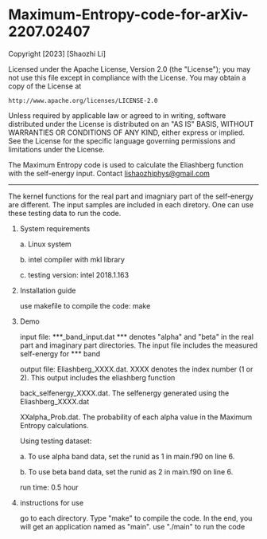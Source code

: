 # Maximum-Entropy-code-for-arXiv-2207.02407

Copyright [2023] [Shaozhi Li]

Licensed under the Apache License, Version 2.0 (the "License");
you may not use this file except in compliance with the License.
You may obtain a copy of the License at

    http://www.apache.org/licenses/LICENSE-2.0

Unless required by applicable law or agreed to in writing, software
distributed under the License is distributed on an "AS IS" BASIS,
WITHOUT WARRANTIES OR CONDITIONS OF ANY KIND, either express or implied.
See the License for the specific language governing permissions and
limitations under the License.


The Maximum Entropy code is used to calculate the Eliashberg function with the self-energy input. 
Contact lishaozhiphys@gmail.com
*******************************************************

The kernel functions for the real part and imagniary part of the self-energy are different.
The input samples are included in each diretory. One can use these testing data to run the code.

1. System requirements

   a. Linux system
   
   b. intel compiler with mkl library
   
   c. testing version: intel 2018.1.163
   
2. Installation guide

   use makefile to compile the code: make
   
3. Demo

   input file: 
   ***_band_input.dat
   *** denotes "alpha" and "beta" in the real part and imaginary part directories. The input file includes the measured self-energy for *** band
               
   output file: 
   Eliashberg_XXXX.dat. XXXX denotes the index number (1 or 2). This output includes the eliashberg function
   
   back_selfenergy_XXXX.dat. The selfenergy generated using the Eliashberg_XXXX.dat
   
   XXalpha_Prob.dat. The probability of each alpha value in the Maximum Entropy calculations.
  
   Using testing dataset:
  
   a. To use alpha band data, set the runid as 1 in main.f90 on line 6.
   
   b. To use beta band data, set the runid as 2 in main.f90 on line 6.
                 
   run time: 0.5 hour
                 
4. instructions for use

   go to each directory. Type "make" to compile the code. In the end, you will get an application named as "main". use "./main" to run the code
  
